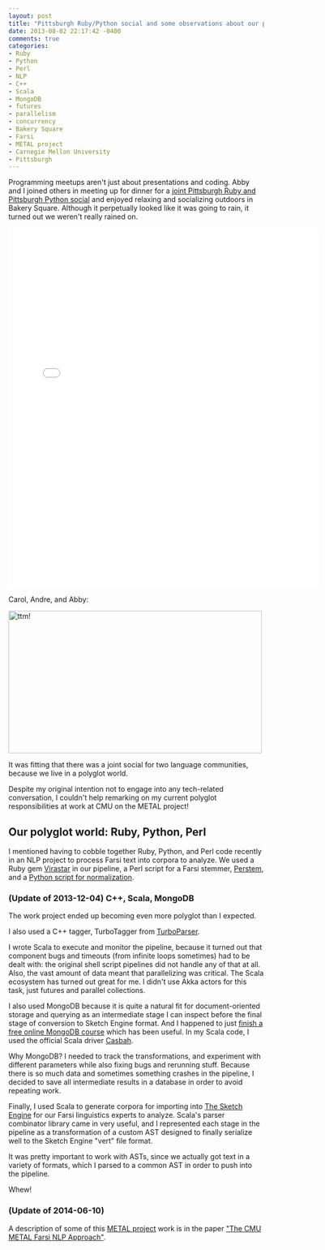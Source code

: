 ```yaml
---
layout: post
title: "Pittsburgh Ruby/Python social and some observations about our polyglot world"
date: 2013-08-02 22:17:42 -0400
comments: true
categories: 
- Ruby
- Python
- Perl
- NLP
- C++
- Scala
- MongoDB
- futures
- parallelism
- concurrency
- Bakery Square
- Farsi
- METAL project
- Carnegie Mellon University
- Pittsburgh
---
```

Programming meetups aren't just about presentations and coding. Abby and I joined others in meeting up for dinner for a [joint Pittsburgh Ruby and Pittsburgh Python social](http://www.meetup.com/pittsburgh-ruby/events/120201652/) and enjoyed relaxing and socializing outdoors in Bakery Square. Although it perpetually looked like it was going to rain, it turned out we weren't really rained on.

<iframe src="//instagram.com/p/ch8quus4Kb/embed/" width="612" height="710" frameborder="0" scrolling="no" allowtransparency="true"></iframe>

Carol, Andre, and Abby:

<a href="https://www.flickr.com/photos/carolnichols/9425969330" title="ttm! by Carol Nichols, on Flickr"><img src="https://farm4.staticflickr.com/3754/9425969330_d8ecdbf987.jpg" width="500" height="281" alt="ttm!"></a>

It was fitting that there was a joint social for two language communities, because we live in a polyglot world.

Despite my original intention not to engage into any tech-related conversation, I couldn't help remarking on my current polyglot responsibilities at work at CMU on the METAL project!

<!--more-->

## Our polyglot world: Ruby, Python, Perl

I mentioned having to cobble together Ruby, Python, and Perl code recently in an NLP project to process Farsi text into corpora to analyze. We used a Ruby gem [Virastar](https://github.com/aziz/virastar) in our pipeline, a Perl script for a Farsi stemmer, [Perstem](http://perstem.sourceforge.net/), and a [Python script for normalization](https://github.com/wfeely/farsiNLPTools).

### (Update of 2013-12-04) C++, Scala, MongoDB

The work project ended up becoming even more polyglot than I expected.

I also used a C++ tagger, TurboTagger from [TurboParser](http://www.ark.cs.cmu.edu/TurboParser/).

I wrote Scala to execute and monitor the pipeline, because it turned out that component bugs and timeouts (from infinite loops sometimes) had to be dealt with: the original shell script pipelines did not handle any of that at all. Also, the vast amount of data meant that parallelizing was critical. The Scala ecosystem has  turned out great for me. I didn't use Akka actors for this task, just futures and parallel collections.

I also used MongoDB because it is quite a natural fit for document-oriented storage and querying as an intermediate stage I can inspect before the final stage of conversion to Sketch Engine format. And I happened to just [finish a free online MongoDB course](/blog/2013/12/04/mongodb-free-online-course-a-review/) which has been useful. In my Scala code, I used the official Scala driver [Casbah](https://github.com/mongodb/casbah).

Why MongoDB? I needed to track the transformations, and experiment with different parameters while also fixing bugs and rerunning stuff. Because there is so much data and sometimes something crashes in the pipeline, I decided to save all intermediate results in a database in order to avoid repeating work.

Finally, I used Scala to generate corpora for importing into [The Sketch Engine](http://www.sketchengine.co.uk/) for our Farsi linguistics experts to analyze. Scala's parser combinator library came in very useful, and I represented each stage in the pipeline as a transformation of a custom AST designed to finally serialize well to the Sketch Engine "vert" file format.

It was pretty important to work with ASTs, since we actually got text in a variety of formats, which I parsed to a common AST in order to push into the pipeline.

Whew!

### (Update of 2014-06-10)

A description of some of this [METAL project](http://springfield.metaphor.cs.cmu.edu:8080/MetaphorViz/About.html) work is in the paper ["The CMU METAL Farsi NLP Approach"](http://www.lrec-conf.org/proceedings/lrec2014/pdf/596_Paper.pdf).
